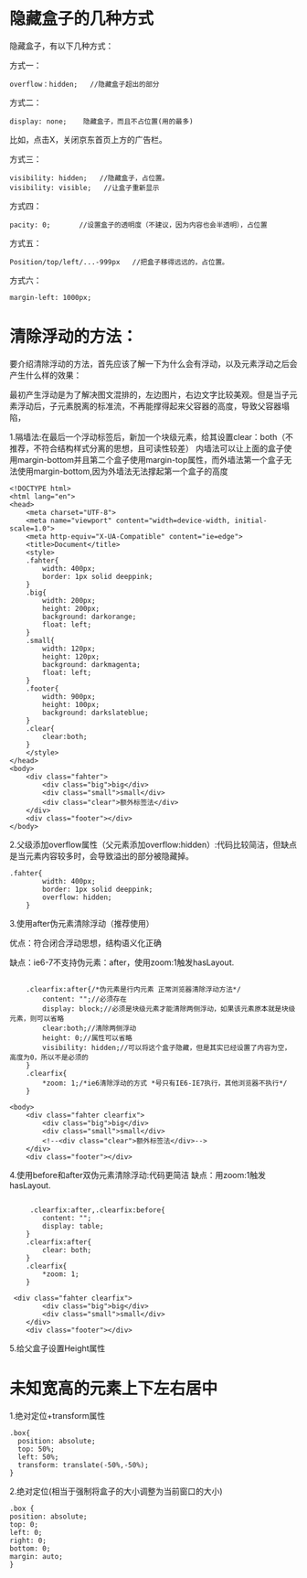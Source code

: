 # 隐藏盒子的几种方式
隐藏盒子，有以下几种方式：

方式一：
```
overflow：hidden;   //隐藏盒子超出的部分
```
方式二：
```
display: none;	  隐藏盒子，而且不占位置(用的最多)
```
比如，点击X，关闭京东首页上方的广告栏。

方式三：
```
visibility: hidden;   //隐藏盒子，占位置。
visibility: visible;   //让盒子重新显示
```
方式四：
```
pacity: 0;       //设置盒子的透明度（不建议，因为内容也会半透明），占位置
```
方式五：
```
Position/top/left/...-999px   //把盒子移得远远的，占位置。
```
方式六：
```
margin-left: 1000px;
```

# 清除浮动的方法：
要介绍清除浮动的方法，首先应该了解一下为什么会有浮动，以及元素浮动之后会产生什么样的效果：

最初产生浮动是为了解决图文混排的，左边图片，右边文字比较美观。但是当子元素浮动后，子元素脱离的标准流，不再能撑得起来父容器的高度，导致父容器塌陷，

1.隔墙法:在最后一个浮动标签后，新加一个块级元素，给其设置clear：both（不推荐，不符合结构样式分离的思想，且可读性较差）
内墙法可以让上面的盒子使用margin-bottom并且第二个盒子使用margin-top属性，而外墙法第一个盒子无法使用margin-bottom,因为外墙法无法撑起第一个盒子的高度
```
<!DOCTYPE html>
<html lang="en">
<head>
    <meta charset="UTF-8">
    <meta name="viewport" content="width=device-width, initial-scale=1.0">
    <meta http-equiv="X-UA-Compatible" content="ie=edge">
    <title>Document</title>
    <style>
    .fahter{
        width: 400px;
        border: 1px solid deeppink;
    }
    .big{
        width: 200px;
        height: 200px;
        background: darkorange;
        float: left;
    }
    .small{
        width: 120px;
        height: 120px;
        background: darkmagenta;
        float: left;
    }
    .footer{
        width: 900px;
        height: 100px;
        background: darkslateblue;
    }
    .clear{
        clear:both;
    }
    </style>
</head>
<body>
    <div class="fahter">
        <div class="big">big</div>
        <div class="small">small</div>
        <div class="clear">额外标签法</div>
    </div>
    <div class="footer"></div>
</body>
```

2.父级添加overflow属性（父元素添加overflow:hidden）:代码比较简洁，但缺点是当元素内容较多时，会导致溢出的部分被隐藏掉。
```
.fahter{
        width: 400px;
        border: 1px solid deeppink;
        overflow: hidden;
    }
```

3.使用after伪元素清除浮动（推荐使用）

优点：符合闭合浮动思想，结构语义化正确

缺点：ie6-7不支持伪元素：after，使用zoom:1触发hasLayout.
```

    .clearfix:after{/*伪元素是行内元素 正常浏览器清除浮动方法*/
        content: "";//必须存在
        display: block;//必须是块级元素才能清除两侧浮动，如果该元素原本就是块级元素，则可以省略
        clear:both;//清除两侧浮动
        height: 0;//属性可以省略
        visibility: hidden;//可以将这个盒子隐藏，但是其实已经设置了内容为空，高度为0，所以不是必须的
    }
    .clearfix{
        *zoom: 1;/*ie6清除浮动的方式 *号只有IE6-IE7执行，其他浏览器不执行*/
    }
 
<body>
    <div class="fahter clearfix">
        <div class="big">big</div>
        <div class="small">small</div>
        <!--<div class="clear">额外标签法</div>-->
    </div>
    <div class="footer"></div>
```

4.使用before和after双伪元素清除浮动:代码更简洁
缺点：用zoom:1触发hasLayout.

```

     .clearfix:after,.clearfix:before{
        content: "";
        display: table;
    }
    .clearfix:after{
        clear: both;
    }
    .clearfix{
        *zoom: 1;
    }
 
 <div class="fahter clearfix">
        <div class="big">big</div>
        <div class="small">small</div>
    </div>
    <div class="footer"></div>
```

5.给父盒子设置Height属性

# 未知宽高的元素上下左右居中

1.绝对定位+transform属性

```
.box{
  position: absolute;
  top: 50%;
  left: 50%;
  transform: translate(-50%,-50%);
}
```

2.绝对定位(相当于强制将盒子的大小调整为当前窗口的大小)

```
.box {
position: absolute;
top: 0;
left: 0;
right: 0;
bottom: 0;
margin: auto;
}
```

